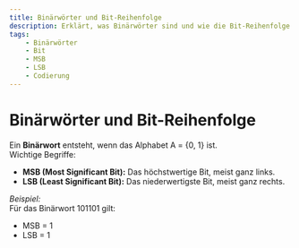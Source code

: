 ```yaml
---
title: Binärwörter und Bit-Reihenfolge
description: Erklärt, was Binärwörter sind und wie die Bit-Reihenfolge (MSB, LSB) definiert wird – grundlegend für digitale Codierung.
tags:
    - Binärwörter
    - Bit
    - MSB
    - LSB
    - Codierung
---
```


# Binärwörter und Bit-Reihenfolge

Ein **Binärwort** entsteht, wenn das Alphabet A = {0, 1} ist.  
Wichtige Begriffe:
- **MSB (Most Significant Bit):** Das höchstwertige Bit, meist ganz links.
- **LSB (Least Significant Bit):** Das niederwertigste Bit, meist ganz rechts.

*Beispiel:*  
Für das Binärwort 101101 gilt:  
- MSB = 1  
- LSB = 1

